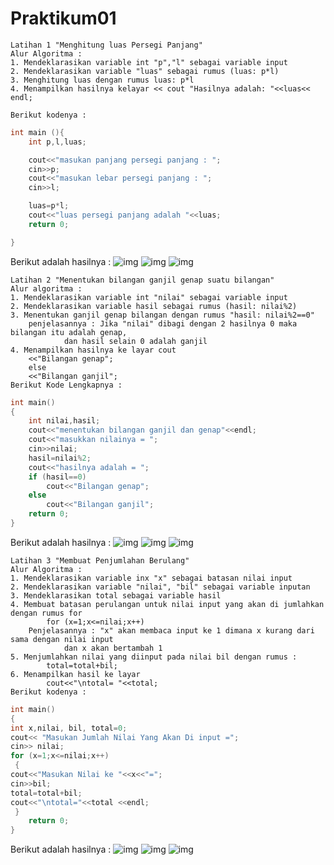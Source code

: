 # Praktikum01
```
Latihan 1 "Menghitung luas Persegi Panjang"
Alur Algoritma :
1. Mendeklarasikan variable int "p","l" sebagai variable input
2. Mendeklarasikan variable "luas" sebagai rumus (luas: p*l)
3. Menghitung luas dengan rumus luas: p*l
4. Menampilkan hasilnya kelayar << cout "Hasilnya adalah: "<<luas<< endl;

Berikut kodenya :
```
```c++
int main (){
    int p,l,luas;

    cout<<"masukan panjang persegi panjang : ";
    cin>>p;
    cout<<"masukan lebar persegi panjang : ";
    cin>>l;

    luas=p*l;
    cout<<"luas persegi panjang adalah "<<luas;
    return 0;

}
```
Berikut adalah hasilnya :
![img](https://raw.githubusercontent.com/danangadita91/Praktikum01/master/latihan1/Latihan1/Persegi%20panjang%20(1).png)
![img](https://raw.githubusercontent.com/danangadita91/Praktikum01/master/latihan1/Latihan1/Persegi%20panjang%20(2).png)
![img](https://raw.githubusercontent.com/danangadita91/Praktikum01/master/latihan1/Latihan1/Persegi%20panjang%20(code).png)

```
Latihan 2 "Menentukan bilangan ganjil genap suatu bilangan"
Alur algoritma :
1. Mendeklarasikan variable int "nilai" sebagai variable input
2. Mendeklarasikan variable hasil sebagai rumus (hasil: nilai%2)
3. Menentukan ganjil genap bilangan dengan rumus "hasil: nilai%2==0"
	penjelasannya : Jika "nilai" dibagi dengan 2 hasilnya 0 maka bilangan itu adalah genap,
			dan hasil selain 0 adalah ganjil
4. Menampilkan hasilnya ke layar cout 
	<<"Bilangan genap";
	else
	<<"Bilangan ganjil";
Berikut Kode Lengkapnya :
```
```c++
int main()
{
    int nilai,hasil;
    cout<<"menentukan bilangan ganjil dan genap"<<endl;
    cout<<"masukkan nilainya = ";
    cin>>nilai;
    hasil=nilai%2;
    cout<<"hasilnya adalah = ";
    if (hasil==0)
        cout<<"Bilangan genap";
    else
        cout<<"Bilangan ganjil";
    return 0;
}
```

Berikut adalah hasilnya :
![img](https://raw.githubusercontent.com/danangadita91/Praktikum01/master/latihan2/Ganjil%20Genap%20(1).png)
![img](https://raw.githubusercontent.com/danangadita91/Praktikum01/master/latihan2/Ganjil%20Genap%20(2).png)
![img](https://raw.githubusercontent.com/danangadita91/Praktikum01/master/latihan2/Ganjil%20Genap%20(code).png)

```
Latihan 3 "Membuat Penjumlahan Berulang"
Alur Algoritma :
1. Mendeklarasikan variable inx "x" sebagai batasan nilai input
2. Mendeklarasikan variable "nilai", "bil" sebagai variable inputan
3. Mendeklarasikan total sebagai variable hasil
4. Membuat batasan perulangan untuk nilai input yang akan di jumlahkan dengan rumus for
		for (x=1;x<=nilai;x++)
	Penjelasannya : "x" akan membaca input ke 1 dimana x kurang dari sama dengan nilai input
			dan x akan bertambah 1
5. Menjumlahkan nilai yang diinput pada nilai bil dengan rumus :
		total=total+bil;
6. Menampilkan hasil ke layar
		cout<<"\ntotal= "<<total;
Berikut kodenya :
```
```c++
int main()
{
int x,nilai, bil, total=0;
cout<< "Masukan Jumlah Nilai Yang Akan Di input =";
cin>> nilai;
for (x=1;x<=nilai;x++)
 {
cout<<"Masukan Nilai ke "<<x<<"=";
cin>>bil;
total=total+bil;
cout<<"\ntotal="<<total <<endl;
 }
    return 0;
}
```

Berikut adalah hasilnya :
![img](https://raw.githubusercontent.com/danangadita91/Praktikum01/master/latihan3/Perulangan%20Penjumlahan(1).png)
![img](https://raw.githubusercontent.com/danangadita91/Praktikum01/master/latihan3/Perulangan%20Penjumlahan(2).png)
![img](https://raw.githubusercontent.com/danangadita91/Praktikum01/master/latihan3/Perulangan%20Penjumlahan(code).png)